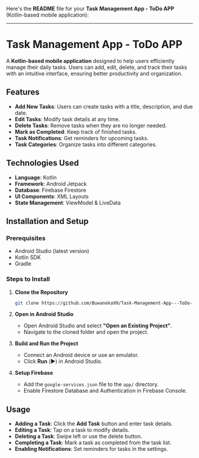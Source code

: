 Here's the **README** file for your **Task Management App - ToDo APP** (Kotlin-based mobile application):  

---

# Task Management App - ToDo APP  

A **Kotlin-based mobile application** designed to help users efficiently manage their daily tasks. Users can add, edit, delete, and track their tasks with an intuitive interface, ensuring better productivity and organization.  

## Features  

- **Add New Tasks**: Users can create tasks with a title, description, and due date.  
- **Edit Tasks**: Modify task details at any time.  
- **Delete Tasks**: Remove tasks when they are no longer needed.  
- **Mark as Completed**: Keep track of finished tasks.  
- **Task Notifications**: Get reminders for upcoming tasks.  
- **Task Categories**: Organize tasks into different categories.  

## Technologies Used  

- **Language**: Kotlin  
- **Framework**: Android Jetpack  
- **Database**: Firebase Firestore
- **UI Components**: XML Layouts
- **State Management**: ViewModel & LiveData    

## Installation and Setup  

### Prerequisites  

- Android Studio (latest version)  
- Kotlin SDK  
- Gradle  

### Steps to Install  

1. **Clone the Repository**  

   ```bash
   git clone https://github.com/Buwaneka99/Task-Management-App---ToDo-APP.git
   ```

2. **Open in Android Studio**  
   - Open Android Studio and select **"Open an Existing Project"**.  
   - Navigate to the cloned folder and open the project.  

3. **Build and Run the Project**  
   - Connect an Android device or use an emulator.  
   - Click **Run** (▶️) in Android Studio.  

4. **Setup Firebase**  
   - Add the `google-services.json` file to the `app/` directory.  
   - Enable Firestore Database and Authentication in Firebase Console.  

## Usage  

- **Adding a Task**: Click the **Add Task** button and enter task details.  
- **Editing a Task**: Tap on a task to modify details.  
- **Deleting a Task**: Swipe left or use the delete button.  
- **Completing a Task**: Mark a task as completed from the task list.  
- **Enabling Notifications**: Set reminders for tasks in the settings.  

